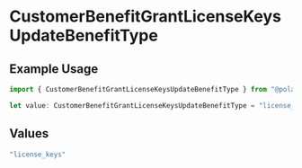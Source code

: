 # CustomerBenefitGrantLicenseKeysUpdateBenefitType

## Example Usage

```typescript
import { CustomerBenefitGrantLicenseKeysUpdateBenefitType } from "@polar-sh/sdk/models/components";

let value: CustomerBenefitGrantLicenseKeysUpdateBenefitType = "license_keys";
```

## Values

```typescript
"license_keys"
```